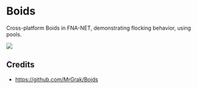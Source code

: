 # Boids  

Cross-platform Boids in FNA-NET, demonstrating flocking behavior, using pools.

[](https://github.com/MrGrak/Boids/blob/master/Imgs/boids_007.gif)
![](https://github.com/MrGrak/Boids/blob/master/Imgs/boids_007.gif)

## Credits

- https://github.com/MrGrak/Boids